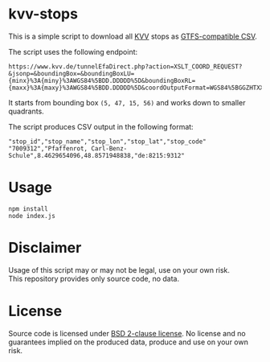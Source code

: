 # kvv-stops

This is a simple script to download all [KVV](https://www.kvv.de) stops as [GTFS-compatible CSV](https://developers.google.com/transit/gtfs/reference/stops-file).

The script uses the following endpoint:

```
https://www.kvv.de/tunnelEfaDirect.php?action=XSLT_COORD_REQUEST?&jsonp=&boundingBox=&boundingBoxLU={minx}%3A{miny}%3AWGS84%5BDD.DDDDD%5D&boundingBoxRL={maxx}%3A{maxy}%3AWGS84%5BDD.DDDDD%5D&coordOutputFormat=WGS84%5BGGZHTXX%5D&type_1=STOP&outputFormat=json&inclFilter=1
```

It starts from bounding box `(5, 47, 15, 56)` and works down to smaller quadrants.

The script produces CSV output in the following format:

```
"stop_id","stop_name","stop_lon","stop_lat","stop_code"
"7009312","Pfaffenrot, Carl-Benz-Schule",8.4629654096,48.8571948838,"de:8215:9312"
```

# Usage

```
npm install
node index.js
```

# Disclaimer

Usage of this script may or may not be legal, use on your own risk.  
This repository provides only source code, no data.

# License

Source code is licensed under [BSD 2-clause license](LICENSE). No license and no guarantees implied on the produced data, produce and use on your own risk.